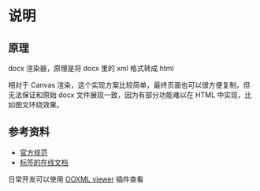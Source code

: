 # 说明

## 原理

docx 渲染器，原理是将 docx 里的 xml 格式转成 html

相对于 Canvas 渲染，这个实现方案比较简单，最终页面也可以很方便复制，但无法保证和原始 docx 文件展现一致，因为有部分功能难以在 HTML 中实现，比如图文环绕效果。

## 参考资料

- [官方规范](https://www.ecma-international.org/publications-and-standards/standards/ecma-376/)
- [标签的在线文档](http://webapp.docx4java.org/OnlineDemo/ecma376/WordML/index.html)

日常开发可以使用 [OOXML viewer](https://marketplace.visualstudio.com/items?itemName=yuenm18.ooxml-viewer) 插件查看
